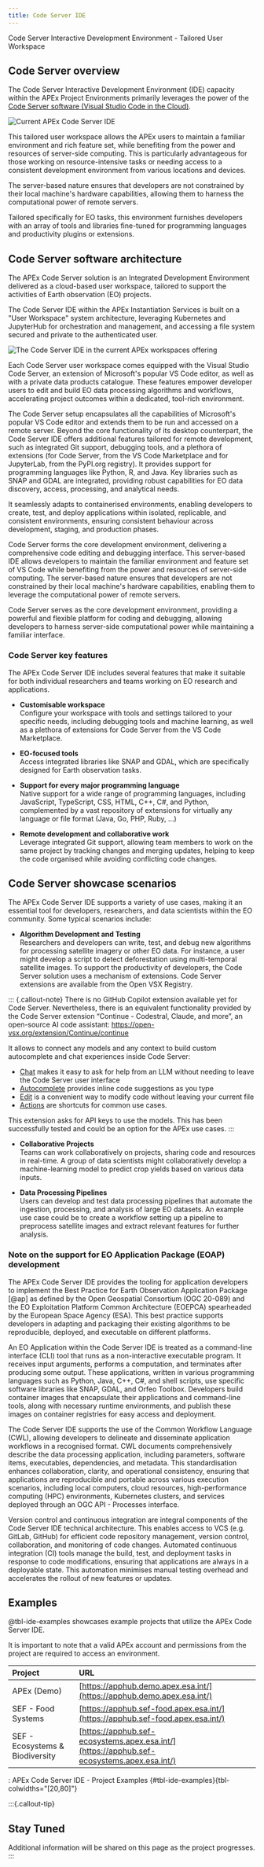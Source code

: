 ```yaml
---
title: Code Server IDE
---
```


Code Server Interactive Development Environment - Tailored User Workspace

## Code Server overview

The Code Server Interactive Development Environment (IDE) capacity within the APEx Project Environments primarily leverages the power
of the [Code Server software (Visual Studio Code in the Cloud)](#code-server-software-architecture).

![Current APEx Code Server IDE](images/code_server.png)

This tailored user workspace allows the APEx users to maintain a familiar environment and rich feature set, while benefiting
from the power and resources of server-side computing. This is particularly advantageous for those working on resource-intensive
tasks or needing access to a consistent development environment from various locations and devices.

The server-based nature ensures that developers are not constrained by their local machine's hardware capabilities, allowing
them to harness the computational power of remote servers.

Tailored specifically for EO tasks, this environment furnishes developers with an array of tools and libraries fine-tuned
for programming languages and productivity plugins or extensions.

## Code Server software architecture

The APEx Code Server solution is an Integrated Development Environment delivered as a cloud-based user workspace, tailored
to support the activities of Earth observation (EO) projects.  

The Code Server IDE within the APEx Instantiation Services is built on a "User Workspace" system architecture,
leveraging Kubernetes and JupyterHub for orchestration and management, and accessing a file system secured and private to the authenticated user.

![The Code Server IDE in the current APEx workspaces offering ](images/applicationhub_codeserver.png)

Each Code Server user workspace comes equipped with the Visual Studio Code Server, an extension of Microsoft's popular VS Code
editor, as well as with a private data products catalogue. These features empower developer users to edit and build EO
data processing algorithms and workflows, accelerating project outcomes within a dedicated, tool-rich environment.

The Code Server setup encapsulates all the capabilities of Microsoft's popular VS Code editor and extends them to be run
and accessed on a remote server. Beyond the core functionality of its desktop counterpart, the Code Server IDE offers
additional features tailored for remote development, such as integrated Git support, debugging tools, and a plethora of
extensions (for Code Server, from the VS Code Marketplace and for JupyterLab, from the PyPI.org registry). It provides
support for programming languages like Python, R, and Java. Key libraries such as SNAP and GDAL are integrated, providing
robust capabilities for EO data discovery, access, processing, and analytical needs.

It seamlessly adapts to containerised environments, enabling developers to create, test, and deploy applications within
isolated, replicable, and consistent environments, ensuring consistent behaviour across development, staging, and production
phases.

Code Server forms the core development environment, delivering a comprehensive code editing and debugging interface. This
server-based IDE allows developers to maintain the familiar environment and feature set of VS Code while benefiting from
the power and resources of server-side computing. The server-based nature ensures that developers are not constrained by
their local machine's hardware capabilities, enabling them to leverage the computational power of remote servers.

Code Server serves as the core development environment, providing a powerful and flexible platform for coding and debugging,
allowing developers to harness server-side computational power while maintaining a familiar interface.

### Code Server key features

The APEx Code Server IDE includes several features that make it suitable for both individual researchers and teams
working on EO research and applications.

* **Customisable workspace**\
Configure your workspace with tools and settings tailored to your specific needs, including debugging tools and machine
learning, as well as a plethora of extensions for Code Server from the VS Code Marketplace.

* **EO-focused tools**\
Access integrated libraries like SNAP and GDAL, which are specifically designed for Earth observation tasks.

* **Support for every major programming language**\
Native support for a wide range of programming languages, including JavaScript, TypeScript, CSS, HTML, C++, C#, and Python,
complemented by a vast repository of extensions for virtually any language or file format (Java, Go, PHP, Ruby, ...)

* **Remote development and collaborative work**\
Leverage integrated Git support, allowing team members to work on the same project by tracking changes and merging updates,
helping to keep the code organised while avoiding conflicting code changes.

## Code Server showcase scenarios

The APEx Code Server IDE supports a variety of use cases, making it an essential tool for developers,
researchers, and data scientists within the EO community. Some typical scenarios include:

* **Algorithm Development and Testing**\
Researchers and developers can write, test, and debug new algorithms for processing
satellite imagery or other EO data. For instance, a user might develop a script to detect deforestation using
multi-temporal satellite images. To support the productivity of developers, the Code Server solution uses 
a mechanism of extensions. Code Server extensions are available from the Open VSX Registry.

::: {.callout-note}
There is no GitHub Copilot extension available yet for Code Server. Nevertheless, there is an equivalent
functionality provided by the Code Server extension “Continue - Codestral, Claude, and more”, an open-source AI code
assistant: <https://open-vsx.org/extension/Continue/continue>

It allows to connect any models and any context to build custom autocomplete and chat experiences inside Code Server:

* [Chat](https://continue.dev/docs/chat/how-to-use-it) makes it easy to ask for help from an LLM without needing to
leave the Code Server user interface
* [Autocomplete](https://continue.dev/docs/autocomplete/how-to-use-it) provides inline code suggestions as you type
* [Edit](https://continue.dev/docs/edit/how-to-use-it) is a convenient way to modify code without leaving your current file
* [Actions](https://continue.dev/docs/actions/how-to-use-it) are shortcuts for common use cases.

This extension asks for API keys to use the models. 
This has been successfully tested and could be an option for the APEx use cases.
:::

* **Collaborative Projects**\
Teams can work collaboratively on projects, sharing code and resources in real-time. A group
of data scientists might collaboratively develop a machine-learning model to predict crop yields based on various data
inputs.

* **Data Processing Pipelines**\
Users can develop and test data processing pipelines that automate the ingestion,
processing, and analysis of large EO datasets. An example use case could be to create a workflow setting up a pipeline
to preprocess satellite images and extract relevant features for further analysis.

### Note on the support for EO Application Package (EOAP) development

The APEx Code Server IDE provides the tooling for application developers to implement the Best Practice for Earth Observation
Application Package [@ap] as defined by the Open Geospatial Consortium (OGC 20-089) and the EO Exploitation Platform
Common Architecture (EOEPCA) spearheaded by the European Space Agency (ESA). This best practice supports
developers in adapting and packaging their existing algorithms to be reproducible, deployed, and executable on different
platforms.

An EO Application within the Code Server IDE is treated as a command-line interface (CLI) tool that runs as a non-interactive
executable program. It receives input arguments, performs a computation, and terminates after producing some output. These
applications, written in various programming languages such as Python, Java, C++, C#, and shell scripts, use specific software
libraries like SNAP, GDAL, and Orfeo Toolbox. Developers build container images that encapsulate their applications and
command-line tools, along with necessary runtime environments, and publish these images on container registries for easy
access and deployment.

The Code Server IDE supports the use of the Common Workflow Language (CWL), allowing developers to delineate and disseminate application
workflows in a recognised format. CWL documents comprehensively describe the data processing application, including parameters,
software items, executables, dependencies, and metadata. This standardisation enhances collaboration, clarity, and operational
consistency, ensuring that applications are reproducible and portable across various execution scenarios, including local
computers, cloud resources, high-performance computing (HPC) environments, Kubernetes clusters, and services deployed through
an OGC API - Processes interface.

Version control and continuous integration are integral components of the Code Server IDE technical architecture. This enables access
to VCS (e.g. GitLab, GitHub) for efficient code repository management, version control, collaboration, and monitoring of
code changes. Automated continuous integration (CI) tools manage the build, test, and deployment tasks in response to code
modifications, ensuring that applications are always in a deployable state. This automation minimises manual testing overhead
and accelerates the rollout of new features or updates.

## Examples

@tbl-ide-examples showcases example projects that utilize the APEx Code Server IDE.

It is important to note that a valid APEx account and permissions from the project are required to access an environment.

| Project                         | URL                                                                                        |
| :------------------------------ | :----------------------------------------------------------------------------------------- |
| APEx (Demo)                     | [https://apphub.demo.apex.esa.int/](https://apphub.demo.apex.esa.int/)                     |
| SEF - Food Systems              | [https://apphub.sef-food.apex.esa.int/](https://apphub.sef-food.apex.esa.int/)             |
| SEF - Ecosystems & Biodiversity | [https://apphub.sef-ecosystems.apex.esa.int/](https://apphub.sef-ecosystems.apex.esa.int/) |

: APEx Code Server IDE - Project Examples {#tbl-ide-examples}{tbl-colwidths="[20,80]"}

:::{.callout-tip}

## Stay Tuned

Additional information will be shared on this page as the project progresses.
:::
